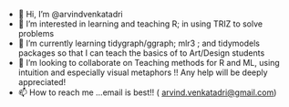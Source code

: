 - 👋 Hi, I’m @arvindvenkatadri
- 👀 I’m interested in learning and teaching R; in using TRIZ to solve problems
- 🌱 I’m currently learning tidygraph/ggraph;  mlr3 ; and tidymodels packages so that I can teach the basics of to Art/Design students
- 💞️ I’m looking to collaborate on Teaching methods for R and ML, using intuition and especially visual metaphors !! Any help will be deeply appreciated! 
- 📫 How to reach me ...email is best!! ( arvind.venkatadri@gmail.com)

<!---
arvindvenkatadri/arvindvenkatadri is a ✨ special ✨ repository because its `README.md` (this file) appears on your GitHub profile.
You can click the Preview link to take a look at your changes.
--->
